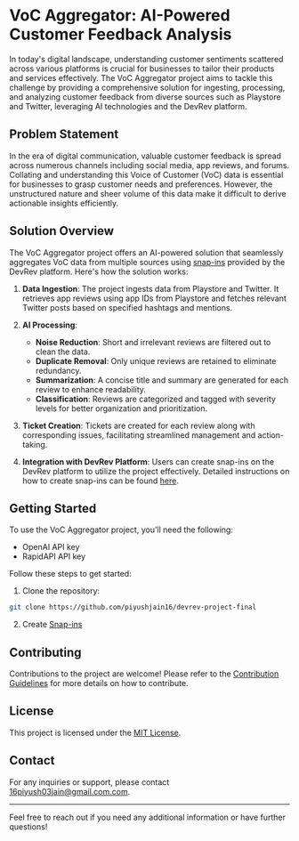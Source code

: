 # VoC Aggregator: AI-Powered Customer Feedback Analysis

In today's digital landscape, understanding customer sentiments scattered across various platforms is crucial for businesses to tailor their products and services effectively. The VoC Aggregator project aims to tackle this challenge by providing a comprehensive solution for ingesting, processing, and analyzing customer feedback from diverse sources such as Playstore and Twitter, leveraging AI technologies and the DevRev platform.

## Problem Statement

In the era of digital communication, valuable customer feedback is spread across numerous channels including social media, app reviews, and forums. Collating and understanding this Voice of Customer (VoC) data is essential for businesses to grasp customer needs and preferences. However, the unstructured nature and sheer volume of this data make it difficult to derive actionable insights efficiently.

## Solution Overview

The VoC Aggregator project offers an AI-powered solution that seamlessly aggregates VoC data from multiple sources using [snap-ins](https://docs.devrev.ai/snap-ins/concepts) provided by the DevRev platform. Here's how the solution works:

1. **Data Ingestion**: The project ingests data from Playstore and Twitter. It retrieves app reviews using app IDs from Playstore and fetches relevant Twitter posts based on specified hashtags and mentions.

2. **AI Processing**:
    - **Noise Reduction**: Short and irrelevant reviews are filtered out to clean the data.
    - **Duplicate Removal**: Only unique reviews are retained to eliminate redundancy.
    - **Summarization**: A concise title and summary are generated for each review to enhance readability.
    - **Classification**: Reviews are categorized and tagged with severity levels for better organization and prioritization.
  
3. **Ticket Creation**: Tickets are created for each review along with corresponding issues, facilitating streamlined management and action-taking.

4. **Integration with DevRev Platform**: Users can create snap-ins on the DevRev platform to utilize the project effectively. Detailed instructions on how to create snap-ins can be found [here](https://docs.devrev.ai/snap-ins/concepts).

## Getting Started

To use the VoC Aggregator project, you'll need the following:
- OpenAI API key
- RapidAPI API key

Follow these steps to get started:

1. Clone the repository:

```bash
git clone https://github.com/piyushjain16/devrev-project-final
```

2. Create [Snap-ins](https://docs.devrev.ai/snap-ins/start)

## Contributing

Contributions to the project are welcome! Please refer to the [Contribution Guidelines](CONTRIBUTING.md) for more details on how to contribute.

## License

This project is licensed under the [MIT License](LICENSE).

## Contact

For any inquiries or support, please contact [16piyush03jain@gmail.com.com](mailto:16piyush03jain@gmail.com).

---
Feel free to reach out if you need any additional information or have further questions!
